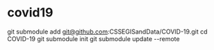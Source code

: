 # covid19

git submodule add git@github.com:CSSEGISandData/COVID-19.git
cd COVID-19
git submodule init
git submodule update --remote
